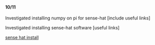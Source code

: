 #### 10/11


Investigated installing numpy on pi for sense-hat [include useful links]

Investigated installing sense-hat software [useful links] 

[sense hat install](sense_hat.html)
